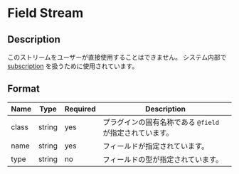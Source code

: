 # Field Stream

## Description

このストリームをユーザーが直接使用することはできません。
システム内部で [subscription](./subscription.md) を扱うために使用されています。

## Format

| Name  | Type   | Required | Description                                              |
| ----- | ------ | -------- | -------------------------------------------------------- |
| class | string | yes      | プラグインの固有名称である `@field` が指定されています。 |
| name  | string | yes      | フィールドが指定されています。                           |
| type  | string | no       | フィールドの型が指定されています。                       |
